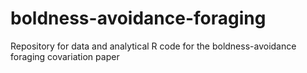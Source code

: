 # boldness-avoidance-foraging
Repository for data and analytical R code for the boldness-avoidance foraging covariation paper
